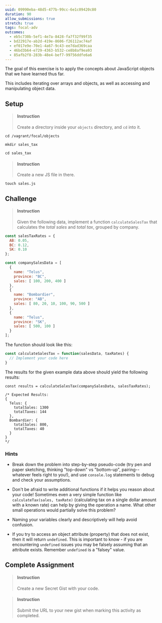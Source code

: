 ```yaml
---
uuid: 09990eba-48d5-477b-99cc-6e1c09420c80
duration: 90
allow_submissions: true
stretch: true
tags: focal-adv
outcomes:
  - eb5c730b-5ef1-4e7a-8428-fa7f32f99f35
  - bd22917e-ab2d-419e-8606-f26112ac74af
  - ef017e9e-70e1-4a67-9c43-ee7dad369caa
  - 46bd3b64-e729-4363-b532-ce8b8af9ea93
  - 85afb2f8-283b-48e4-bef7-99756ddfe6a6
---
```


The goal of this exercise is to apply the concepts about JavaScript objects that we have learned thus far.

This includes iterating over arrays and objects, as well as accessing and manipulating object data.

## Setup

> #### Instruction
> Create a directory inside your `objects` directory, and `cd` into it.

```terminal
cd /vagrant/focal/objects
```

```terminal
mkdir sales_tax
```

```terminal
cd sales_tax
```

> #### Instruction
> Create a new JS file in there.

```terminal
touch sales.js
```

## Challenge

> #### Instruction
> Given the following data, implement a function `calculateSalesTax` that calculates the _total sales_ and _total tax_, grouped by company.

```javascript
const salesTaxRates = {
  AB: 0.05,
  BC: 0.12,
  SK: 0.10
};

const companySalesData = [
  {
    name: "Telus",
    province: "BC",
    sales: [ 100, 200, 400 ]
  },
  {
    name: "Bombardier",
    province: "AB",
    sales: [ 80, 20, 10, 100, 90, 500 ]
  },
  {
    name: "Telus",
    province: "SK",
    sales: [ 500, 100 ]
  }
];
```

The function should look like this:

```javascript
const calculateSalesTax = function(salesData, taxRates) {
  // Implement your code here
}
```

The results for the given example data above should yield the following results:

```
const results = calculateSalesTax(companySalesData, salesTaxRates);

/* Expected Results:
{
  Telus: {
    totalSales: 1300
    totalTaxes: 144
  },
  Bombardier: {
    totalSales: 800,
    totalTaxes: 40
  }
}
*/
```

### Hints

* Break down the problem into step-by-step pseudo-code (try pen and paper sketching, thinking "top-down" vs "bottom-up", pairing--whatever feels right to you!), and use `console.log` statements to debug and check your assumptions.

* Don't be afraid to write additional functions if it helps you reason about your code! Sometimes even a very simple function like `calculateTax(sales, taxRate)` (calculating tax on a single dollar amount with a known rate) can help by giving the operation a name. What other small operations would partially solve this problem?

* Naming your variables clearly and descriptively will help avoid confusion.

* If you try to access an object attribute (property) that does not exist, then it will return `undefined`. This is important to know - if you are encountering `undefined` issues you may be falsely assuming that an attribute exists. Remember `undefined` is a "falsey" value.

## Complete Assignment

> #### Instruction
> Create a new Secret Gist with your code.

<div></div>

> #### Instruction
> Submit the URL to your new gist when marking this activity as completed.

